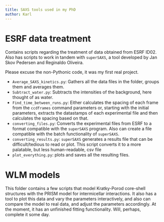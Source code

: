 ```yaml
---
title: SAXS tools used in my PhD
author: Karl
---
```


# ESRF data treatment

Contains scripts regarding the treatment of data obtained from ESRF ID02. Also has scripts to work in tandem with `superSAXS`, a tool developed by Jan Skov Pedersen and Reginaldo Oliveira.

Please excuse the non-Pythonic code, it was my first real project.

* `Average_SAXS_kinetics.py`: Gathers all the data files in the folder, groups them and averages them.
* `Subtract_water.py`: Subtracts the intensities of the background, here thought of as water.
* `Find_time_between_runs.py`: Either calculates the spacing of each frame from the `ccdframes` command parameters or, starting with the initial parameters, extracts the datastamps of each experimental file and then calculates the spacing based on that.
* `converting_files.py`: Converts the experimental files from ESRF to a format compatible with the `superSAXS` program. Also can create a file compatible with the batch functionality of `superSAXS`.
* `converting_results.py`: `superSAXS` generates a results file that can be difficult/tedious to read or plot. This script converts it to a more palatable, but less human-readable, csv file
* `plot_everything.py`: plots and saves all the resulting files.

# WLM models

This folder contains a few scripts that model Kratky-Porod core-shell structures with the PRISM model for intermicellar interactions. It also has a tool to plot this data and vary the parameters interactively, and also can compare the model to real data, and adjust the parameters accordingly. At the moment, it has an unfinished fitting functionality. Will, perhaps, complete it some day.
